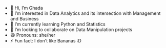 - 👋 Hi, I’m Ghada
- 👀 I’m interested in Data Analytics and its intersection with Management and Business
- 🌱 I’m currently learning Python and Statistics
- 💞️ I’m looking to collaborate on Data Manipulation projects
- 😄 Pronouns: she/her
- ⚡ Fun fact: I don't like Bananas :D 

<!---
gh-ibrahim/gh-ibrahim is a ✨ special ✨ repository because its `README.md` (this file) appears on your GitHub profile.
You can click the Preview link to take a look at your changes.
--->
